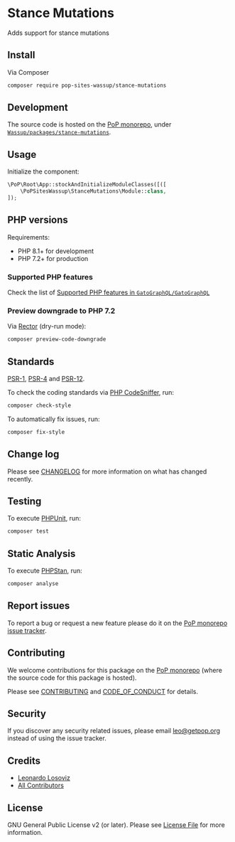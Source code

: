 # Stance Mutations

<!--
[![Build Status][ico-travis]][link-travis]
[![Quality Score][ico-code-quality]][link-code-quality]
[![Software License][ico-license]](LICENSE.md)
[![Latest Version on Packagist][ico-version]][link-packagist]
[![Coverage Status][ico-scrutinizer]][link-scrutinizer]
[![Total Downloads][ico-downloads]][link-downloads]
-->

Adds support for stance mutations

## Install

Via Composer

``` bash
composer require pop-sites-wassup/stance-mutations
```

## Development

The source code is hosted on the [PoP monorepo](https://github.com/GatoGraphQL/GatoGraphQL), under [`Wassup/packages/stance-mutations`](https://github.com/GatoGraphQL/GatoGraphQL/tree/master/layers/Wassup/packages/stance-mutations).

## Usage

Initialize the component:

``` php
\PoP\Root\App::stockAndInitializeModuleClasses([([
    \PoPSitesWassup\StanceMutations\Module::class,
]);
```

## PHP versions

Requirements:

- PHP 8.1+ for development
- PHP 7.2+ for production

### Supported PHP features

Check the list of [Supported PHP features in `GatoGraphQL/GatoGraphQL`](https://github.com/GatoGraphQL/GatoGraphQL/blob/master/docs/supported-php-features.md)

### Preview downgrade to PHP 7.2

Via [Rector](https://github.com/rectorphp/rector) (dry-run mode):

```bash
composer preview-code-downgrade
```

## Standards

[PSR-1](https://www.php-fig.org/psr/psr-1), [PSR-4](https://www.php-fig.org/psr/psr-4) and [PSR-12](https://www.php-fig.org/psr/psr-12).

To check the coding standards via [PHP CodeSniffer](https://github.com/squizlabs/PHP_CodeSniffer), run:

``` bash
composer check-style
```

To automatically fix issues, run:

``` bash
composer fix-style
```

## Change log

Please see [CHANGELOG](CHANGELOG.md) for more information on what has changed recently.

## Testing

To execute [PHPUnit](https://phpunit.de/), run:

``` bash
composer test
```

## Static Analysis

To execute [PHPStan](https://github.com/phpstan/phpstan), run:

``` bash
composer analyse
```

## Report issues

To report a bug or request a new feature please do it on the [PoP monorepo issue tracker](https://github.com/GatoGraphQL/GatoGraphQL/issues).

## Contributing

We welcome contributions for this package on the [PoP monorepo](https://github.com/GatoGraphQL/GatoGraphQL) (where the source code for this package is hosted).

Please see [CONTRIBUTING](CONTRIBUTING.md) and [CODE_OF_CONDUCT](CODE_OF_CONDUCT.md) for details.

## Security

If you discover any security related issues, please email leo@getpop.org instead of using the issue tracker.

## Credits

- [Leonardo Losoviz][link-author]
- [All Contributors][link-contributors]

## License

GNU General Public License v2 (or later). Please see [License File](LICENSE.md) for more information.

[ico-version]: https://img.shields.io/packagist/v/pop-sites-wassup/stance-mutations.svg?style=flat-square
[ico-license]: https://img.shields.io/badge/license-GPLv2-brightgreen.svg?style=flat-square
[ico-travis]: https://img.shields.io/travis/pop-sites-wassup/stance-mutations/master.svg?style=flat-square
[ico-scrutinizer]: https://img.shields.io/scrutinizer/coverage/g/pop-sites-wassup/stance-mutations.svg?style=flat-square
[ico-code-quality]: https://img.shields.io/scrutinizer/g/pop-sites-wassup/stance-mutations.svg?style=flat-square
[ico-downloads]: https://img.shields.io/packagist/dt/pop-sites-wassup/stance-mutations.svg?style=flat-square

[link-packagist]: https://packagist.org/packages/pop-sites-wassup/stance-mutations
[link-travis]: https://travis-ci.org/pop-sites-wassup/stance-mutations
[link-scrutinizer]: https://scrutinizer-ci.com/g/pop-sites-wassup/stance-mutations/code-structure
[link-code-quality]: https://scrutinizer-ci.com/g/pop-sites-wassup/stance-mutations
[link-downloads]: https://packagist.org/packages/pop-sites-wassup/stance-mutations
[link-author]: https://github.com/leoloso
[link-contributors]: ../../../../../../contributors

